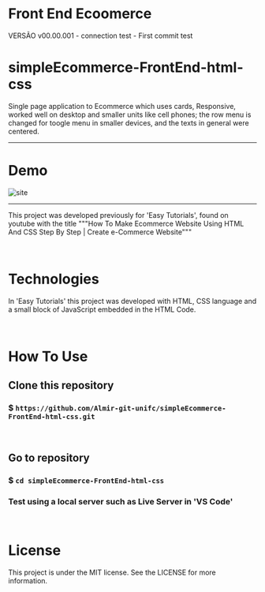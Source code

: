 # Front End Ecoomerce
VERSÃO v00.00.001 - connection test - First commit test

#  simpleEcommerce-FrontEnd-html-css

Single page application to Ecommerce which uses cards, Responsive, worked well on desktop and smaller units like cell phones; the row menu is changed for toogle menu in smaller devices, and the texts in general were centered.


---------------------------------------------------------------------------------------------------------


# Demo

![site](https://github.com/Almir-git-unifc/simpleEcommerce-FrontEnd-html-css/blob/main/site.png)

--------------------------------------------------------------------------------------


This project was developed previously for 'Easy Tutorials', found on youtube with the title """How To Make Ecommerce Website Using HTML And CSS Step By Step | Create e-Commerce Website"""


&nbsp;
# Technologies
In 'Easy Tutorials' this project was developed with HTML, CSS language and a small block of JavaScript embedded in the HTML Code.


 
&nbsp;
# How To Use
## Clone this repository
### $ `https://github.com/Almir-git-unifc/simpleEcommerce-FrontEnd-html-css.git`


&nbsp;
## Go to repository
### $ `cd simpleEcommerce-FrontEnd-html-css`
### Test using a local server such as Live Server in 'VS Code'


&nbsp;
# License
This project is under the MIT license. See the LICENSE for more information.